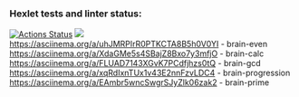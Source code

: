 ### Hexlet tests and linter status:
[![Actions Status](https://github.com/ArsenyChutker/python-project-49/workflows/hexlet-check/badge.svg)](https://github.com/ArsenyChutker/python-project-49/actions)
<a href="https://codeclimate.com/github/ArsenyChutker/python-project-49/maintainability"><img src="https://api.codeclimate.com/v1/badges/b1c0d5d06f932ab19250/maintainability" /></a>
https://asciinema.org/a/uhJMRPIrR0PTKCTA8B5h0V0YI - brain-even
https://asciinema.org/a/XdaGMe5s4SBajZ8Bxo7y3mfjO - brain-calc
https://asciinema.org/a/FLUAD7143XGvK7PCdfjhzs0tQ - brain-gcd
https://asciinema.org/a/xqRdIxnTUx1v43E2nnFzvLDC4 - brain-progression
https://asciinema.org/a/EAmbr5wncSwgrSJyZlk06zak2 - brain-prime


